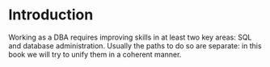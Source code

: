 # Introduction

Working as a DBA requires improving skills in at least two key areas: SQL and database administration.  Usually the paths to do so are separate: in this book we will try to unify them in a coherent manner.

<!-- vim: set fenc=utf-8 spell spl=en ts=4 sw=4 et filetype=markdown : -->
